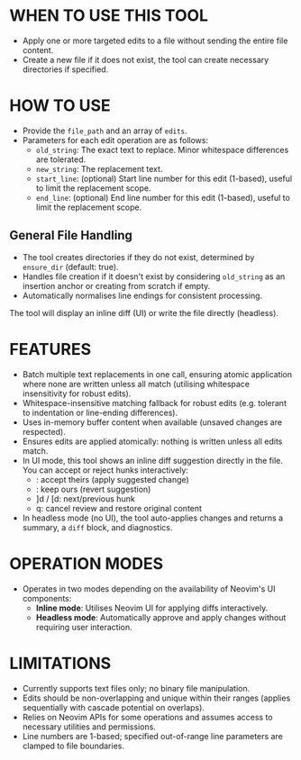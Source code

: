 # WHEN TO USE THIS TOOL

- Apply one or more targeted edits to a file without sending the entire file content.
- Create a new file if it does not exist, the tool can create necessary directories if specified.

# HOW TO USE

- Provide the `file_path` and an array of `edits`.
- Parameters for each edit operation are as follows:
  - `old_string`: The exact text to replace. Minor whitespace differences are tolerated.
  - `new_string`: The replacement text.
  - `start_line`: (optional) Start line number for this edit (1-based), useful to limit the replacement scope.
  - `end_line`: (optional) End line number for this edit (1-based), useful to limit the replacement scope.

## General File Handling

- The tool creates directories if they do not exist, determined by `ensure_dir` (default: true).
- Handles file creation if it doesn't exist by considering `old_string` as an insertion anchor or creating from scratch if empty.
- Automatically normalises line endings for consistent processing.

The tool will display an inline diff (UI) or write the file directly (headless).

# FEATURES

- Batch multiple text replacements in one call, ensuring atomic application where none are written unless all match (utilising whitespace insensitivity for robust edits).
- Whitespace-insensitive matching fallback for robust edits (e.g. tolerant to indentation or line-ending differences).
- Uses in-memory buffer content when available (unsaved changes are respected).
- Ensures edits are applied atomically: nothing is written unless all edits match.
- In UI mode, this tool shows an inline diff suggestion directly in the file. You can accept or reject hunks interactively:
  - <ct>: accept theirs (apply suggested change)
  - <co>: keep ours (revert suggestion)
  - ]d / [d: next/previous hunk
  - q: cancel review and restore original content
- In headless mode (no UI), the tool auto-applies changes and returns a summary, a `diff` block, and diagnostics.

# OPERATION MODES

- Operates in two modes depending on the availability of Neovim's UI components:
  - **Inline mode**: Utilises Neovim UI for applying diffs interactively.
  - **Headless mode**: Automatically approve and apply changes without requiring user interaction.
# LIMITATIONS

- Currently supports text files only; no binary file manipulation.
- Edits should be non-overlapping and unique within their ranges (applies sequentially with cascade potential on overlaps).
- Relies on Neovim APIs for some operations and assumes access to necessary utilities and permissions.
- Line numbers are 1-based; specified out-of-range line parameters are clamped to file boundaries.

